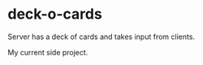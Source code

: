 # deck-o-cards
Server has a deck of cards and takes input from clients. 

My current side project.

